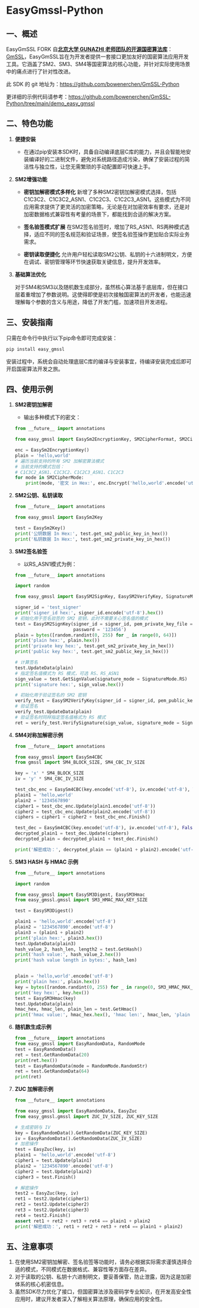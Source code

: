 # EasyGmssl-Python

## 一、概述

EasyGmSSL  FORK 自<u>**北京大学 GUNAZHI 老师团队的开源国密算法库**</u>： [GmSSL](https://github.com/guanzhi/GmSSL)，EasyGmSSL旨在为开发者提供一套接口更加友好的国密算法应用开发工具。它涵盖了SM2、SM3、SM4等国密算法的核心功能，并针对实际使用场景中的痛点进行了针对性改进。

此 SDK 的 git 地址为：https://github.com/bowenerchen/GmSSL-Python

更详细的示例代码请参考：https://github.com/bowenerchen/GmSSL-Python/tree/main/demo_easy_gmssl

## 二、特色功能

1. **便捷安装**
    - 在通过pip安装本SDK时，具备自动编译底层C库的能力，并且会智能地安装编译好的二进制文件，避免对系统路径造成污染，确保了安装过程的简洁性与独立性，让您无需繁琐的手动配置即可快速上手。
    
2. **SM2增强功能**
    - **密钥加解密模式多样化**
      新增了多种SM2密钥加解密模式选择，包括C1C3C2、C1C3C2_ASN1、C1C2C3、C1C2C3_ASN1。这些模式为不同应用需求提供了更灵活的加密策略，无论是在对加密效率有要求，还是对加密数据格式兼容性有考量的场景下，都能找到合适的解决方案。
      
    - **签名验签模式扩展**
      在SM2签名验签时，增加了RS_ASN1、RS两种模式选择，适应不同的签名规范和验证场景，使签名验签操作更加贴合实际业务需求。
      
    - **密钥读取便捷化**
      允许用户轻松读取SM2公钥、私钥的十六进制明文，方便在调试、密钥管理等环节快速获取关键信息，提升开发效率。
    
3. **基础算法优化**
   
   对于SM4和SM3以及随机数生成部分，虽然核心算法基于底层库，但在接口层着重增加了参数说明。这使得即使是初次接触国密算法的开发者，也能迅速理解每个参数的含义与用途，降低了开发门槛，加速项目开发进程。

## 三、安装指南

只需在命令行中执行以下pip命令即可完成安装：

```bash
pip install easy_gmssl
```

安装过程中，系统会自动处理底层C库的编译与安装事宜，待编译安装完成后即可开启国密算法开发之旅。

## 四、使用示例

1. **SM2密钥加解密**
   - 输出多种模式下的密文：
   ```python
   from __future__ import annotations
   
   from easy_gmssl import EasySm2EncryptionKey, SM2CipherFormat, SM2CipherMode
   
   enc = EasySm2EncryptionKey()
   plain = 'hello,world'
   # 遍历当前支持的所有 SM2 加解密算法模式
   # 当前支持的模式包括：
   # C1C3C2_ASN1、C1C3C2、C1C2C3_ASN1、C1C2C3
   for mode in SM2CipherMode:
       print(mode, '密文 in Hex:', enc.Encrypt('hello,world'.encode('utf-8'), mode, SM2CipherFormat.HexStr))
   ```

2. **SM2公钥、私钥读取**
   ```python
   from __future__ import annotations
   
   from easy_gmssl import EasySm2Key
   
   test = EasySm2Key()
   print('公钥数据 In Hex:', test.get_sm2_public_key_in_hex())
   print('私钥数据 In Hex:', test.get_sm2_private_key_in_hex())
   ```

3. **SM2签名验签**

   - 以RS_ASN1模式为例：
   ```python
   from __future__ import annotations
   
   import random
   
   from easy_gmssl import EasySM2SignKey, EasySM2VerifyKey, SignatureMode
   
   signer_id = 'test_signer'
   print('signer_id hex:', signer_id.encode('utf-8').hex())
   # 初始化用于签名验签的 SM2 密钥，此时不需要关心签名值的模式
   test = EasySM2SignKey(signer_id = signer_id, pem_private_key_file = './test_keys/tmp_test_sm2_private.pem',
                         password = '123456')
   plain = bytes([random.randint(0, 255) for _ in range(0, 64)])
   print('plain hex:', plain.hex())
   print('private key hex:', test.get_sm2_private_key_in_hex())
   print('public key hex:', test.get_sm2_public_key_in_hex())
   
   # 计算签名
   test.UpdateData(plain)
   # 指定签名值模式为 RS 模式，可选 RS、RS_ASN1
   sign_value = test.GetSignValue(signature_mode = SignatureMode.RS)
   print('signature hex:', sign_value.hex())
   
   # 初始化用于验证签名的 SM2 密钥
   verify_test = EasySM2VerifyKey(signer_id = signer_id, pem_public_key_file = './test_keys/tmp_test_sm2_public.pem')
   # 验证签名
   verify_test.UpdateData(plain)
   # 验证签名时同样指定签名值格式为 RS 模式
   ret = verify_test.VerifySignature(sign_value, signature_mode = SignatureMode.RS)
   ```

4.   **SM4对称加解密示例**

     ```python
     from __future__ import annotations
     
     from easy_gmssl import EasySm4CBC
     from gmssl import SM4_BLOCK_SIZE, SM4_CBC_IV_SIZE
     
     key = 'x' * SM4_BLOCK_SIZE
     iv = 'y' * SM4_CBC_IV_SIZE
     
     test_cbc_enc = EasySm4CBC(key.encode('utf-8'), iv.encode('utf-8'), True)
     plain1 = 'hello,world'
     plain2 = '1234567890'
     cipher1 = test_cbc_enc.Update(plain1.encode('utf-8'))
     cipher2 = test_cbc_enc.Update(plain2.encode('utf-8'))
     ciphers = cipher1 + cipher2 + test_cbc_enc.Finish()
     
     test_dec = EasySm4CBC(key.encode('utf-8'), iv.encode('utf-8'), False)
     decrypted_plain1 = test_dec.Update(ciphers)
     decrypted_plain = decrypted_plain1 + test_dec.Finish()
     
     print('解密成功：', decrypted_plain == (plain1 + plain2).encode('utf-8'))
     ```

5.   **SM3 HASH 与 HMAC 示例**

     ```python
     from __future__ import annotations
     
     import random
     
     from easy_gmssl import EasySM3Digest, EasySM3Hmac
     from easy_gmssl.gmssl import SM3_HMAC_MAX_KEY_SIZE
     
     test = EasySM3Digest()
     
     plain1 = 'hello,world'.encode('utf-8')
     plain2 = '1234567890'.encode('utf-8')
     plain3 = (plain1 + plain2)
     print('plain hex:', plain3.hex())
     test.UpdateData(plain3)
     hash_value_2, hash_len, length2 = test.GetHash()
     print('hash value:', hash_value_2.hex())
     print('hash value length in bytes:', hash_len)
     
     
     plain = 'hello,world'.encode('utf-8')
     print('plain hex:', plain.hex())
     key = bytes([random.randint(0, 255) for _ in range(0, SM3_HMAC_MAX_KEY_SIZE)])
     print('key hex:', key.hex())
     test = EasySM3Hmac(key)
     test.UpdateData(plain)
     hmac_hex, hmac_len, plain_len = test.GetHmac()
     print('hmac value:', hmac_hex.hex(), 'hmac len:', hmac_len, 'plain len:', plain_len)
     ```

6.   **随机数生成示例**

     ```python
     from __future__ import annotations
     from easy_gmssl import EasyRandomData, RandomMode
     test = EasyRandomData()
     ret = test.GetRandomData(20)
     print(ret.hex())
     test = EasyRandomData(mode = RandomMode.RandomStr)
     ret = test.GetRandomData(64)
     print(ret)
     ```

     

7.   **ZUC 加解密示例**

     ```python
     from __future__ import annotations
     
     from easy_gmssl import EasyRandomData, EasyZuc
     from easy_gmssl.gmssl import ZUC_IV_SIZE, ZUC_KEY_SIZE
     
     # 生成密钥与 IV
     key = EasyRandomData().GetRandomData(ZUC_KEY_SIZE)
     iv = EasyRandomData().GetRandomData(ZUC_IV_SIZE)
     # 加密操作
     test = EasyZuc(key, iv)
     plain1 = 'hello,world'.encode('utf-8')
     cipher1 = test.Update(plain1)
     plain2 = '1234567890'.encode('utf-8')
     cipher2 = test.Update(plain2)
     cipher3 = test.Finish()
     
     # 解密操作
     test2 = EasyZuc(key, iv)
     ret1 = test2.Update(cipher1)
     ret2 = test2.Update(cipher2)
     ret3 = test2.Update(cipher3)
     ret4 = test2.Finish()
     assert ret1 + ret2 + ret3 + ret4 == plain1 + plain2
     print('解密成功：', ret1 + ret2 + ret3 + ret4 == plain1 + plain2)
     ```

     

## 五、注意事项

1. 在使用SM2密钥加解密、签名验签等功能时，请务必根据实际需求谨慎选择合适的模式，不同模式在数据格式、兼容性等方面存在差异。
2. 对于读取的公钥、私钥十六进制明文，要妥善保管，防止泄露，因为这是加密体系的核心机密信息。
3. 虽然SDK尽力优化了接口，但国密算法涉及密码学专业知识，在开发高安全性应用时，建议开发者深入了解相关算法原理，确保应用的安全性。
